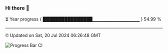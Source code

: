 ### Hi there 👋

⏳ Year progress { ████████████████▁▁▁▁▁▁▁▁▁▁▁▁▁▁ } 54.99 %

---

⏰ Updated on Sat, 20 Jul 2024 06:26:48 GMT

![Progress Bar CI](https://github.com/ZhaoGui/ZhaoGui/workflows/Progress%20Bar%20CI/badge.svg)
